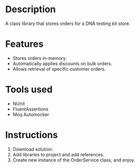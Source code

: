 # Description
A class library that stores orders for a DNA testing kit store.

# Features
* Stores orders in-memory.
* Automatically applies discounts on bulk orders.
* Allows retrieval of specific customer orders.

# Tools used
* NUnit
* FluentAssertions
* Moq Automocker

# Instructions
1. Download solution.
2. Add libraries to project and add references.
3. Create new instance of the OrderService class, and enjoy.
